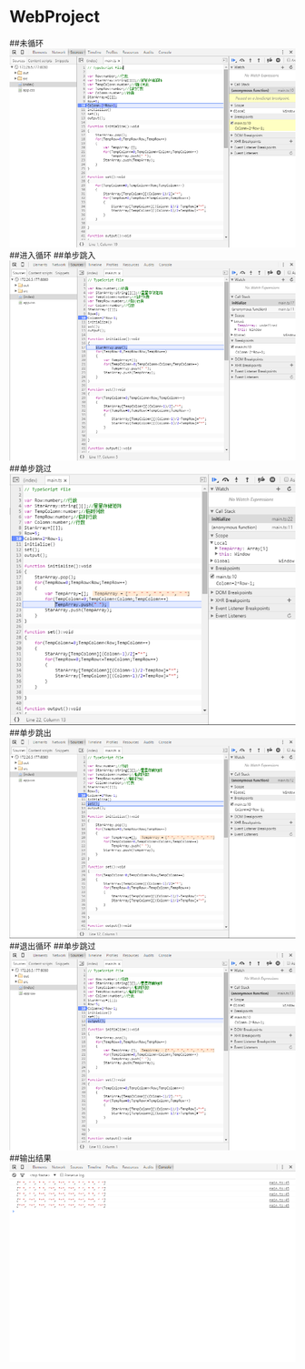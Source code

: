 # WebProject
##未循环
<img src="/screenshots/initialize.png">
##进入循环
##单步跳入
<img src="/screenshots/Stepin.png">
##单步跳过
<img src="/screenshots/Step.png">
##单步跳出
<img src="/screenshots/Stepout.png">
##退出循环
##单步跳过
<img src="/screenshots/Step2.png">
##输出结果
<img src="/screenshots/result.png">